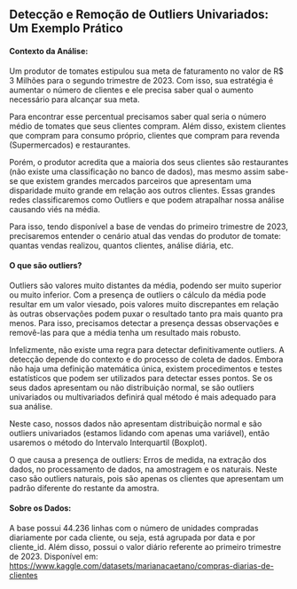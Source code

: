 ## Detecção e Remoção de Outliers Univariados: Um Exemplo Prático
#### Contexto da Análise:
Um produtor de tomates estipulou sua meta de faturamento no valor de R$ 3 Milhões para o segundo trimestre de 2023. Com isso, sua estratégia é aumentar o número de clientes e ele precisa saber qual o aumento necessário para alcançar sua meta.

Para encontrar esse percentual precisamos saber qual seria o número médio de tomates que seus clientes compram. Além disso, existem clientes que compram para consumo próprio, clientes que compram para revenda (Supermercados) e restaurantes.

Porém, o produtor acredita que a maioria dos seus clientes são restaurantes (não existe uma classificação no banco de dados), mas mesmo assim sabe-se que existem grandes mercados parceiros que apresentam uma disparidade muito grande em relação aos outros clientes. Essas grandes redes classificaremos como Outliers e que podem atrapalhar nossa análise causando viés na média.

Para isso, tendo disponível a base de vendas do primeiro trimestre de 2023, precisaremos entender o cenário atual das vendas do produtor de tomate: quantas vendas realizou, quantos clientes, análise diária, etc.

#### O que são outliers?
Outliers são valores muito distantes da média, podendo ser muito superior ou muito inferior. Com a presença de outliers o cálculo da média pode resultar em um valor viesado, pois valores muito discrepantes em relação às outras observações podem puxar o resultado tanto pra mais quanto pra menos. Para isso, precisamos detectar a presença dessas observações e removê-las para que a média tenha um resultado mais robusto.

Infelizmente, não existe uma regra para detectar definitivamente outliers. A detecção depende do contexto e do processo de coleta de dados. Embora não haja uma definição matemática única, existem procedimentos e testes estatísticos que podem ser utilizados para detectar esses pontos. Se os seus dados apresentam ou não distribuição normal, se são outliers univariados ou multivariados definirá qual método é mais adequado para sua análise.

Neste caso, nossos dados não apresentam distribuição normal e são outliers univariados (estamos lidando com apenas uma variável), então usaremos o método do Intervalo Interquartil (Boxplot).

O que causa a presença de outliers: Erros de medida, na extração dos dados, no processamento de dados, na amostragem e os naturais. Neste caso são outliers naturais, pois são apenas os clientes que apresentam um padrão diferente do restante da amostra.

#### Sobre os Dados:
A base possui 44.236 linhas com o número de unidades compradas diariamente por cada cliente, ou seja, está agrupada por data e por cliente_id. Além disso, possui o valor diário referente ao primeiro trimestre de 2023. Disponível em: https://www.kaggle.com/datasets/marianacaetano/compras-diarias-de-clientes
